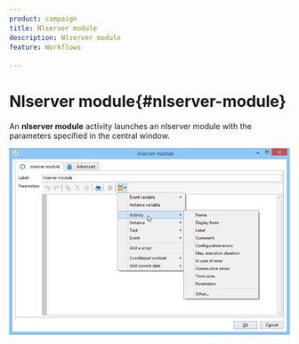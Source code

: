 ```yaml
---
product: campaign
title: Nlserver module
description: Nlserver module
feature: Workflows

---
```

# Nlserver module{#nlserver-module}



An **nlserver module** activity launches an nlserver module with the parameters specified in the central window.

![](assets/nlserver_module_edit.png)
